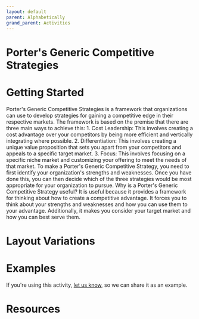 ```yaml
---
layout: default
parent: Alphabetically
grand_parent: Activities
---
```


# Porter's Generic Competitive Strategies

# Getting Started

Porter's Generic Competitive Strategies is a framework that organizations can use to develop strategies for gaining a competitive edge in their respective markets. The framework is based on the premise that there are three main ways to achieve this: 1. Cost Leadership: This involves creating a cost advantage over your competitors by being more efficient and vertically integrating where possible. 2. Differentiation: This involves creating a unique value proposition that sets you apart from your competitors and appeals to a specific target market. 3. Focus: This involves focusing on a specific niche market and customizing your offering to meet the needs of that market. To make a Porter's Generic Competitive Strategy, you need to first identify your organization's strengths and weaknesses. Once you have done this, you can then decide which of the three strategies would be most appropriate for your organization to pursue. Why is a Porter's Generic Competitive Strategy useful? It is useful because it provides a framework for thinking about how to create a competitive advantage. It forces you to think about your strengths and weaknesses and how you can use them to your advantage. Additionally, it makes you consider your target market and how you can best serve them.

# Layout Variations
# Examples
If you're using this activity, [let us know](https://github.com/Standards-and-Practices/structured-rapid-development/issues/new?assignees=&labels=documentation&template=example-submission.md&title=Example+of+%5Byour+pattern+here%5D), so we can share it as an example.
# Resources